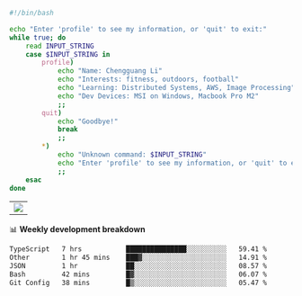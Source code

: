 ```bash
#!/bin/bash

echo "Enter 'profile' to see my information, or 'quit' to exit:"
while true; do
    read INPUT_STRING
    case $INPUT_STRING in
        profile)
            echo "Name: Chengguang Li"
            echo "Interests: fitness, outdoors, football"
            echo "Learning: Distributed Systems, AWS, Image Processing"
            echo "Dev Devices: MSI on Windows, Macbook Pro M2"
            ;;
        quit)
            echo "Goodbye!"
            break
            ;;
        *)
            echo "Unknown command: $INPUT_STRING"
            echo "Enter 'profile' to see my information, or 'quit' to exit:"
            ;;
    esac
done

```

<!--Contribution Graph-->
<table>
  <tr>
    <td>
      <picture>
        <source media="(prefers-color-scheme: light)" srcset="https://github-readme-activity-graph.vercel.app/graph?username=chengguang-li&theme=xcode&bg_color=FF000000&color=000000&hide_border=true" />
        <img src="https://github-readme-activity-graph.vercel.app/graph?username=chengguang-li&theme=xcode&bg_color=FF000000&hide_border=true" />
      </picture>
  </tr>
</table>

📊 **Weekly development breakdown**

<!--START_SECTION:waka-->

```txt
TypeScript   7 hrs           ███████████████░░░░░░░░░░   59.41 %
Other        1 hr 45 mins    ███▓░░░░░░░░░░░░░░░░░░░░░   14.91 %
JSON         1 hr            ██░░░░░░░░░░░░░░░░░░░░░░░   08.57 %
Bash         42 mins         █▓░░░░░░░░░░░░░░░░░░░░░░░   06.07 %
Git Config   38 mins         █▒░░░░░░░░░░░░░░░░░░░░░░░   05.47 %
```

<!--END_SECTION:waka-->

